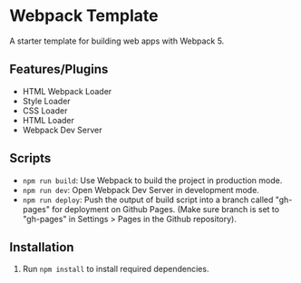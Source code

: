 # Webpack Template
A starter template for building web apps with Webpack 5.

## Features/Plugins
- HTML Webpack Loader
- Style Loader
- CSS Loader
- HTML Loader
- Webpack Dev Server

## Scripts
- ```npm run build```: Use Webpack to build the project in production mode.
- ```npm run dev```: Open Webpack Dev Server in development mode.
- ```npm run deploy```: Push the output of build script into a branch called "gh-pages" for deployment on Github Pages. (Make sure branch is set to "gh-pages" in Settings > Pages in the Github repository).

## Installation
1. Run ```npm install``` to install required dependencies.